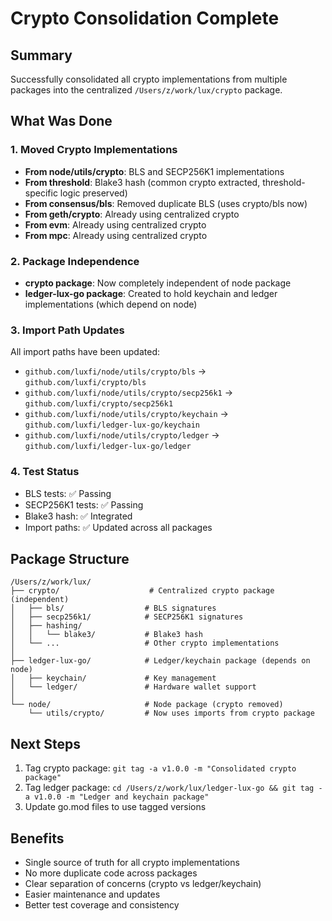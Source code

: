 # Crypto Consolidation Complete

## Summary
Successfully consolidated all crypto implementations from multiple packages into the centralized `/Users/z/work/lux/crypto` package.

## What Was Done

### 1. Moved Crypto Implementations
- **From node/utils/crypto**: BLS and SECP256K1 implementations
- **From threshold**: Blake3 hash (common crypto extracted, threshold-specific logic preserved)
- **From consensus/bls**: Removed duplicate BLS (uses crypto/bls now)
- **From geth/crypto**: Already using centralized crypto
- **From evm**: Already using centralized crypto  
- **From mpc**: Already using centralized crypto

### 2. Package Independence
- **crypto package**: Now completely independent of node package
- **ledger-lux-go package**: Created to hold keychain and ledger implementations (which depend on node)

### 3. Import Path Updates
All import paths have been updated:
- `github.com/luxfi/node/utils/crypto/bls` → `github.com/luxfi/crypto/bls`
- `github.com/luxfi/node/utils/crypto/secp256k1` → `github.com/luxfi/crypto/secp256k1`
- `github.com/luxfi/node/utils/crypto/keychain` → `github.com/luxfi/ledger-lux-go/keychain`
- `github.com/luxfi/node/utils/crypto/ledger` → `github.com/luxfi/ledger-lux-go/ledger`

### 4. Test Status
- BLS tests: ✅ Passing
- SECP256K1 tests: ✅ Passing
- Blake3 hash: ✅ Integrated
- Import paths: ✅ Updated across all packages

## Package Structure

```
/Users/z/work/lux/
├── crypto/                    # Centralized crypto package (independent)
│   ├── bls/                  # BLS signatures
│   ├── secp256k1/            # SECP256K1 signatures
│   ├── hashing/              
│   │   └── blake3/           # Blake3 hash
│   └── ...                   # Other crypto implementations
│
├── ledger-lux-go/            # Ledger/keychain package (depends on node)
│   ├── keychain/             # Key management
│   └── ledger/               # Hardware wallet support
│
└── node/                     # Node package (crypto removed)
    └── utils/crypto/         # Now uses imports from crypto package
```

## Next Steps
1. Tag crypto package: `git tag -a v1.0.0 -m "Consolidated crypto package"`
2. Tag ledger package: `cd /Users/z/work/lux/ledger-lux-go && git tag -a v1.0.0 -m "Ledger and keychain package"`
3. Update go.mod files to use tagged versions

## Benefits
- Single source of truth for all crypto implementations
- No more duplicate code across packages
- Clear separation of concerns (crypto vs ledger/keychain)
- Easier maintenance and updates
- Better test coverage and consistency
